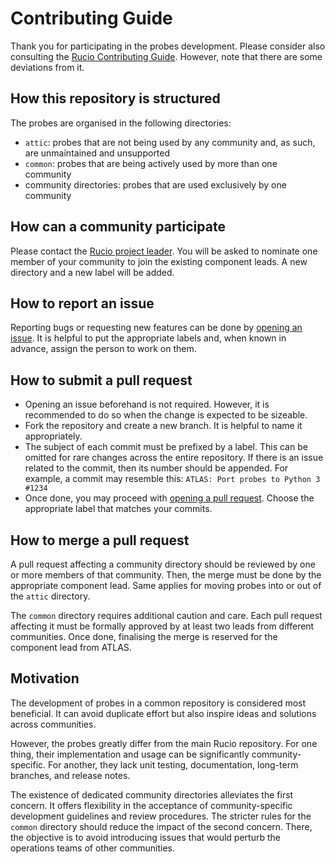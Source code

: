 # Contributing Guide

Thank you for participating in the probes development.
Please consider also consulting the [Rucio Contributing Guide](https://rucio.cern.ch/documentation/contributing/).
However, note that there are some deviations from it.

## How this repository is structured

The probes are organised in the following directories:

- `attic`: probes that are not being used by any community and, as such, are unmaintained and unsupported
- `common`: probes that are being actively used by more than one community
- community directories: probes that are used exclusively by one community

## How can a community participate

Please contact the [Rucio project leader](https://rucio.cern.ch/documentation/component_leads).
You will be asked to nominate one member of your community to join the existing component leads.
A new directory and a new label will be added.

## How to report an issue

Reporting bugs or requesting new features can be done by [opening an issue](https://github.com/rucio/probes/issues/new).
It is helpful to put the appropriate labels and, when known in advance, assign the person to work on them.

## How to submit a pull request

- Opening an issue beforehand is not required.
  However, it is recommended to do so when the change is expected to be sizeable.
- Fork the repository and create a new branch.
  It is helpful to name it appropriately.
- The subject of each commit must be prefixed by a label.
  This can be omitted for rare changes across the entire repository.
  If there is an issue related to the commit, then its number should be appended.
  For example, a commit may resemble this: `ATLAS: Port probes to Python 3 #1234`
- Once done, you may proceed with [opening a pull request](https://github.com/rucio/probes/compare).
  Choose the appropriate label that matches your commits.

## How to merge a pull request

A pull request affecting a community directory should be reviewed by one or more members of that community.
Then, the merge must be done by the appropriate component lead.
Same applies for moving probes into or out of the `attic` directory.

The `common` directory requires additional caution and care.
Each pull request affecting it must be formally approved by at least two leads from different communities.
Once done, finalising the merge is reserved for the component lead from ATLAS.

## Motivation

The development of probes in a common repository is considered most beneficial.
It can avoid duplicate effort but also inspire ideas and solutions across communities.

However, the probes greatly differ from the main Rucio repository.
For one thing, their implementation and usage can be significantly community-specific.
For another, they lack unit testing, documentation, long-term branches, and release notes.

The existence of dedicated community directories alleviates the first concern.
It offers flexibility in the acceptance of community-specific development guidelines and review procedures.
The stricter rules for the `common` directory should reduce the impact of the second concern.
There, the objective is to avoid introducing issues that would perturb the operations teams of other communities.
